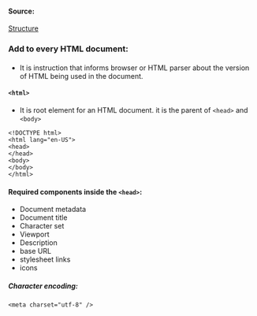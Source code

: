 #### Source:
[Structure](https://web.dev/learn/html/document-structure/)


### Add to every HTML document:

#### <!DOCTYPE html>

* It is instruction that informs browser or HTML parser about the version of HTML being used in the document.

#### `<html>`

*  It is root element for an HTML document. it is the parent of `<head>` and `<body>`

```
<!DOCTYPE html>  
<html lang="en-US">  
<head>  
</head>  
<body>  
</body>  
</html>
```

#### Required components inside the `<head>`:

* Document metadata
* Document title
* Character set
* Viewport
* Description
* base URL
* stylesheet links
* icons

##### Character encoding:

```
<meta charset="utf-8" />
```
